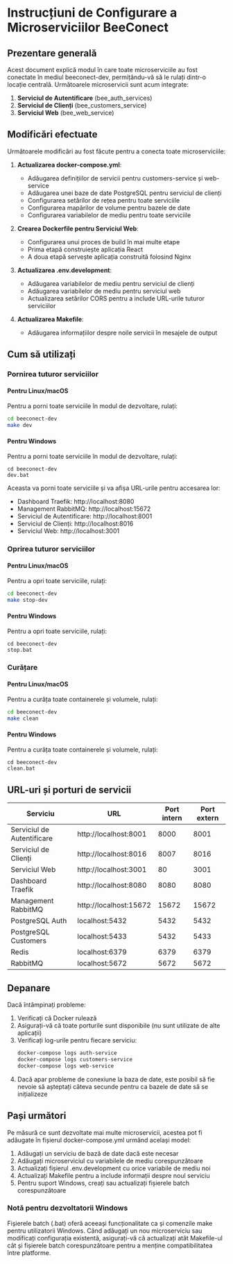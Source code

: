 # Instrucțiuni de Configurare a Microserviciilor BeeConect

## Prezentare generală

Acest document explică modul în care toate microserviciile au fost conectate în mediul beeconect-dev, permițându-vă să le rulați dintr-o locație centrală. Următoarele microservicii sunt acum integrate:

1. **Serviciul de Autentificare** (bee_auth_services)
2. **Serviciul de Clienți** (bee_customers_service)
3. **Serviciul Web** (bee_web_service)

## Modificări efectuate

Următoarele modificări au fost făcute pentru a conecta toate microserviciile:

1. **Actualizarea docker-compose.yml**:
   - Adăugarea definițiilor de servicii pentru customers-service și web-service
   - Adăugarea unei baze de date PostgreSQL pentru serviciul de clienți
   - Configurarea setărilor de rețea pentru toate serviciile
   - Configurarea mapărilor de volume pentru bazele de date
   - Configurarea variabilelor de mediu pentru toate serviciile

2. **Crearea Dockerfile pentru Serviciul Web**:
   - Configurarea unui proces de build în mai multe etape
   - Prima etapă construiește aplicația React
   - A doua etapă servește aplicația construită folosind Nginx

3. **Actualizarea .env.development**:
   - Adăugarea variabilelor de mediu pentru serviciul de clienți
   - Adăugarea variabilelor de mediu pentru serviciul web
   - Actualizarea setărilor CORS pentru a include URL-urile tuturor serviciilor

4. **Actualizarea Makefile**:
   - Adăugarea informațiilor despre noile servicii în mesajele de output

## Cum să utilizați

### Pornirea tuturor serviciilor

#### Pentru Linux/macOS

Pentru a porni toate serviciile în modul de dezvoltare, rulați:

```bash
cd beeconect-dev
make dev
```

#### Pentru Windows

Pentru a porni toate serviciile în modul de dezvoltare, rulați:

```
cd beeconect-dev
dev.bat
```

Aceasta va porni toate serviciile și va afișa URL-urile pentru accesarea lor:
- Dashboard Traefik: http://localhost:8080
- Management RabbitMQ: http://localhost:15672
- Serviciul de Autentificare: http://localhost:8001
- Serviciul de Clienți: http://localhost:8016
- Serviciul Web: http://localhost:3001

### Oprirea tuturor serviciilor

#### Pentru Linux/macOS

Pentru a opri toate serviciile, rulați:

```bash
cd beeconect-dev
make stop-dev
```

#### Pentru Windows

Pentru a opri toate serviciile, rulați:

```
cd beeconect-dev
stop.bat
```

### Curățare

#### Pentru Linux/macOS

Pentru a curăța toate containerele și volumele, rulați:

```bash
cd beeconect-dev
make clean
```

#### Pentru Windows

Pentru a curăța toate containerele și volumele, rulați:

```
cd beeconect-dev
clean.bat
```

## URL-uri și porturi de servicii

| Serviciu | URL | Port intern | Port extern |
|---------|-----|---------------|--------------|
| Serviciul de Autentificare | http://localhost:8001 | 8000 | 8001 |
| Serviciul de Clienți | http://localhost:8016 | 8007 | 8016 |
| Serviciul Web | http://localhost:3001 | 80 | 3001 |
| Dashboard Traefik | http://localhost:8080 | 8080 | 8080 |
| Management RabbitMQ | http://localhost:15672 | 15672 | 15672 |
| PostgreSQL Auth | localhost:5432 | 5432 | 5432 |
| PostgreSQL Customers | localhost:5433 | 5432 | 5433 |
| Redis | localhost:6379 | 6379 | 6379 |
| RabbitMQ | localhost:5672 | 5672 | 5672 |

## Depanare

Dacă întâmpinați probleme:

1. Verificați că Docker rulează
2. Asigurați-vă că toate porturile sunt disponibile (nu sunt utilizate de alte aplicații)
3. Verificați log-urile pentru fiecare serviciu:
   ```bash
   docker-compose logs auth-service
   docker-compose logs customers-service
   docker-compose logs web-service
   ```
4. Dacă apar probleme de conexiune la baza de date, este posibil să fie nevoie să așteptați câteva secunde pentru ca bazele de date să se inițializeze

## Pași următori

Pe măsură ce sunt dezvoltate mai multe microservicii, acestea pot fi adăugate în fișierul docker-compose.yml urmând același model:

1. Adăugați un serviciu de bază de date dacă este necesar
2. Adăugați microserviciul cu variabilele de mediu corespunzătoare
3. Actualizați fișierul .env.development cu orice variabile de mediu noi
4. Actualizați Makefile pentru a include informații despre noul serviciu
5. Pentru suport Windows, creați sau actualizați fișierele batch corespunzătoare

### Notă pentru dezvoltatorii Windows

Fișierele batch (.bat) oferă aceeași funcționalitate ca și comenzile make pentru utilizatorii Windows. Când adăugați un nou microserviciu sau modificați configurația existentă, asigurați-vă că actualizați atât Makefile-ul cât și fișierele batch corespunzătoare pentru a menține compatibilitatea între platforme.
